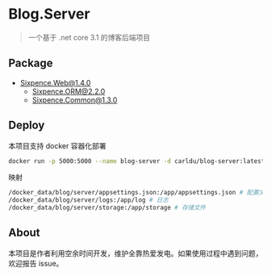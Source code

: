 # Blog.Server

> 一个基于 .net core 3.1 的博客后端项目

## Package

+ Sixpence.Web@1.4.0
  + Sixpence.ORM@2.2.0
  + Sixpence.Common@1.3.0

## Deploy

本项目支持 docker 容器化部署

```bash
docker run -p 5000:5000 --name blog-server -d carldu/blog-server:latest
```

映射

```bash
/docker_data/blog/server/appsettings.json:/app/appsettings.json # 配置文件`appsettings.json`
/docker_data/blog/server/logs:/app/log # 日志
/docker_data/blog/server/storage:/app/storage # 存储文件
```

## About

本项目是作者利用空余时间开发，维护全靠热爱发电。如果使用过程中遇到问题，欢迎报告 issue。
